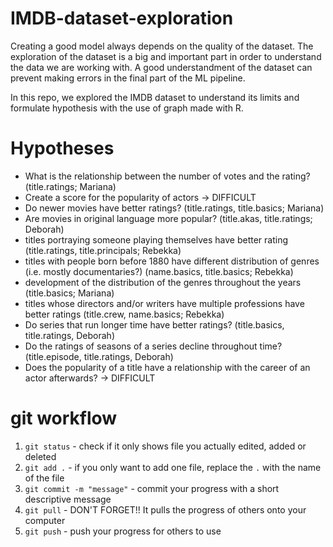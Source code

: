 # IMDB-dataset-exploration

Creating a good model always depends on the quality of the dataset. The exploration of the dataset is a big and important part in order to understand the data we are working with. A good understandment of the dataset can prevent making errors in the final part of the ML pipeline.

In this repo, we explored the IMDB dataset to understand its limits and formulate hypothesis with the use of graph made with R.


# Hypotheses
- What is the relationship between the number of votes and the rating? (title.ratings; Mariana)
- Create a score for the popularity of actors $\rightarrow$ DIFFICULT
- Do newer movies have better ratings? (title.ratings, title.basics; Mariana)
- Are movies in original language more popular? (title.akas, title.ratings; Deborah)
- titles portraying someone playing themselves have better rating (title.ratings, title.principals; Rebekka)
- titles with people born before 1880 have different distribution of genres (i.e. mostly documentaries?) (name.basics, title.basics; Rebekka)
- development of the distribution of the genres throughout the years (title.basics; Mariana)
- titles whose directors and/or writers have multiple professions have better ratings (title.crew, name.basics; Rebekka)
- Do series that run longer time have better ratings? (title.basics, title.ratings, Deborah)
- Do the ratings of seasons of a series decline throughout time? (title.episode, title.ratings, Deborah)
- Does the popularity of a title have a relationship with the career of an actor afterwards? $\rightarrow$ DIFFICULT



# git workflow

1. `git status` - check if it only shows file you actually edited, added or deleted
2. `git add .` - if you only want to add one file, replace the `.` with the name of the file
3. `git commit -m "message"` - commit your progress with a short descriptive message
4. `git pull` - DON'T FORGET!! It pulls the progress of others onto your computer
5. `git push` - push your progress for others to use